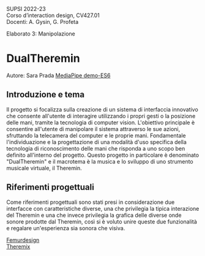 SUPSI 2022-23  
Corso d’interaction design, CV427.01  
Docenti: A. Gysin, G. Profeta  

Elaborato 3: Manipolazione

# DualTheremin
Autore: Sara Prada
[MediaPipe demo-ES6](https://saraprada.github.io/DualTheremin/)

## Introduzione e tema
Il progetto si focalizza sulla creazione di un sistema di interfaccia innovativo che consente all'utente di interagire utilizzando i propri gesti o la posizione delle mani, tramite la tecnologia di computer vision. L'obiettivo principale è consentire all'utente di manipolare il sistema attraverso le sue azioni, sfruttando la telecamera del computer e le proprie mani.  Fondamentale l'individuazione e la progettazione di una modalità d'uso specifica della tecnologia di riconoscimento delle mani che risponda a uno scopo ben definito all'interno del progetto.
Questo progetto in particolare è denominato "DualTheremin" e il macrotema è la musica e lo sviluppo di uno strumento musicale virtuale, il Theremin. 

## Riferimenti progettuali
Come riferimenti progettuali sono stati presi in considerazione due interfacce con caratteristiche diverse, una che privilegia la tipica interazione del Theremin e una che invece privilegia la grafica delle diverse onde sonore prodotte dal Theremin, così si è voluto unire queste due funzionalità e regalare un'esperienza sia sonora che visiva.

[Femurdesign](https://femurdesign.com/theremin) <br>
[Theremix](https://theremin.app/) 

